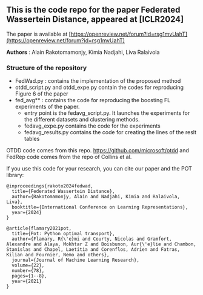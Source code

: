 ## This is the code repo for the paper Federated Wassertein Distance, appeared at [ICLR2024]

The paper is available at [https://openreview.net/forum?id=rsg1mvUahT](https://openreview.net/forum?id=rsg1mvUahT)


**Authors** : Alain Rakotomamonjy, Kimia Nadjahi, Liva Ralaivola

### Structure of the repository
* FedWad.py : contains the implementation of the proposed method
* otdd_script.py and otdd_expe.py  contain the codes for reproducing Figure 6 of the paper 
* fed_avg** : contains the code for reproducing the boosting FL experiments of the paper. 
    * entry point is the fedavg_script.py. It launches the experiments for the different datasets and clustering methods.
    * fedavg_expe.py contains the code for the experiments
    * fedavg_results.py contains the code for creating the lines of the reslt tables 
  

OTDD code comes from this repo. https://github.com/microsoft/otdd and FedRep code comes from the repo of Collins et al. 



If you use this code for your research, you can cite our paper and the POT library:

```
@inproceedings{rakoto2024fedwad,
  title={Federated Wassertein Distance},
  author={Rakotomamonjy, Alain and Nadjahi, Kimia and Ralaivola, Liva},
  booktitle={International Conference on Learning Representations},
  year={2024}
}
```


```
@article{flamary2021pot,
  title={Pot: Python optimal transport},
  author={Flamary, R{\'e}mi and Courty, Nicolas and Gramfort, Alexandre and Alaya, Mokhtar Z and Boisbunon, Aur{\'e}lie and Chambon, Stanislas and Chapel, Laetitia and Corenflos, Adrien and Fatras, Kilian and Fournier, Nemo and others},
  journal={Journal of Machine Learning Research},
  volume={22},
  number={78},
  pages={1--8},
  year={2021}
}
```